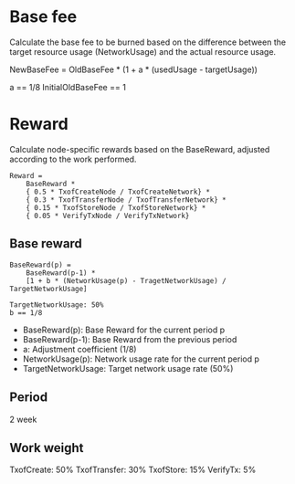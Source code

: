 # Base fee
Calculate the base fee to be burned based on the difference between the target resource usage (NetworkUsage) and the actual resource usage.

NewBaseFee = 
    OldBaseFee * 
    (1 + a * (usedUsage - targetUsage))

a == 1/8
InitialOldBaseFee == 1


# Reward
Calculate node-specific rewards based on the BaseReward, adjusted according to the work performed.

```
Reward = 
    BaseReward * 
    { 0.5 * TxofCreateNode / TxofCreateNetwork} *
    { 0.3 * TxofTransferNode / TxofTransferNetwork} *
    { 0.15 * TxofStoreNode / TxofStoreNetwork} *
    { 0.05 * VerifyTxNode / VerifyTxNetwork}
```



## Base reward
```
BaseReward(p) = 
    BaseReward(p-1) * 
    [1 + b * (NetworkUsage(p) - TragetNetworkUsage) / TargetNetworkUsage]

TargetNetworkUsage: 50%
b == 1/8

```

- BaseReward(p): Base Reward for the current period p
- BaseReward(p-1): Base Reward from the previous period
- a: Adjustment coefficient (1/8)
- NetworkUsage(p): Network usage rate for the current period p
- TargetNetworkUsage: Target network usage rate (50%)


## Period
2 week

## Work weight
TxofCreate: 50%
TxofTransfer: 30%
TxofStore: 15%
VerifyTx: 5%






